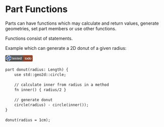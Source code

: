# Part Functions

Parts can have functions which may calculate and return values, generate geometries, set part members or use other functions.

Functions consist of statements.

Example which can generate a 2D donut of a given radius:

[![test](.test/functions_donut.png)](.test/functions_donut.log)

```µcad,functions_donut#todo
part donut(radius: Length) {
    use std::geo2d::circle;

    // calculate inner from radius in a method
    fn inner() { radius/2 }

    // generate donut
    circle(radius) - circle(inner());
}

donut(radius = 1cm);
```
